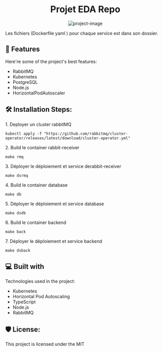 <h1 align="center" id="title">Projet EDA Repo</h1>

<p align="center"><img src="https://kubernetes.io/_common-resources/images/flower.svg" alt="project-image"></p>

<p id="description">Les fichiers (Dockerfile yaml ) pour chaque service est dans son dossier.</p>

<h2>🧐 Features</h2>

Here're some of the project's best features:

- RabbitMQ
- Kubernetes
- PostgreSQL
- Node.js
- HorizontalPodAutoscaler

<h2>🛠️ Installation Steps:</h2>

<p>1. Deployer un cluster rabbitMQ</p>

```
kubectl apply -f "https://github.com/rabbitmq/cluster-operator/releases/latest/download/cluster-operator.yml"
```

<p>2. Build le container rabbit-receiver</p>

```
make rmq
```

<p>3. Déployer le déploiement et service derabbit-receiver</p>

```
make dsrmq
```

<p>4. Build le container database</p>

```
make db
```

<p>5. Déployer le déploiement et service database</p>

```
make dsdb
```

<p>6. Build le container backend</p>

```
make back
```

<p>7. Déployer le déploiement et service backend</p>

```
make dsback
```

<h2>💻 Built with</h2>

Technologies used in the project:

- Kubernetes
- Horizontal Pod Autoscaling
- TypeScript
- Node.js
- RabbitMQ

<h2>🛡️ License:</h2>

This project is licensed under the MIT
